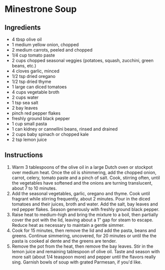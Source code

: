 # Minestrone Soup

## Ingredients

* 4 tbsp olive oil
* 1 medium yellow onion, chopped
* 2 medium carrots, peeled and chopped
* 1/4 cup tomato paste
* 2 cups chopped seasonal veggies (potatoes, squash, zucchini, green beans, etc.)
* 4 cloves garlic, minced
* 1/2 tsp dried oregano
* 1/2 tsp dried thyme
* 1 large can diced tomatoes
* 4 cups vegetable broth
* 2 cups water
* 1 tsp sea salt
* 2 bay leaves
* pinch red pepper flakes
* freshly ground black pepper
* 1 cup small pasta
* 1 can kidney or cannellini beans, rinsed and drained
* 2 cups baby spinach or chopped kale
* 2 tsp lemon juice

## Instructions

1. Warm 3 tablespoons of the olive oil in a large Dutch oven or stockpot over medium heat. Once the oil is shimmering, add the chopped onion, carrot, celery, tomato paste and a pinch of salt. Cook, stirring often, until the vegetables have softened and the onions are turning translucent, about 7 to 10 minutes.
2. Add the seasonal vegetables, garlic, oregano and thyme. Cook until fragrant while stirring frequently, about 2 minutes.
Pour in the diced tomatoes and their juices, broth and water. Add the salt, bay leaves and red pepper flakes. Season generously with freshly ground black pepper.
3. Raise heat to medium-high and bring the mixture to a boil, then partially cover the pot with the lid, leaving about a 1" gap for steam to escape. Reduce heat as necessary to maintain a gentle simmer.
4. Cook for 15 minutes, then remove the lid and add the pasta, beans and greens. Continue simmering, uncovered, for 20 minutes or until the the pasta is cooked al dente and the greens are tender.
5. Remove the pot from the heat, then remove the bay leaves. Stir in the lemon juice and remaining tablespoon of olive oil. Taste and season with more salt (about 1/4 teaspoon more) and pepper until the flavors really sing. Garnish bowls of soup with grated Parmesan, if you'd like.


